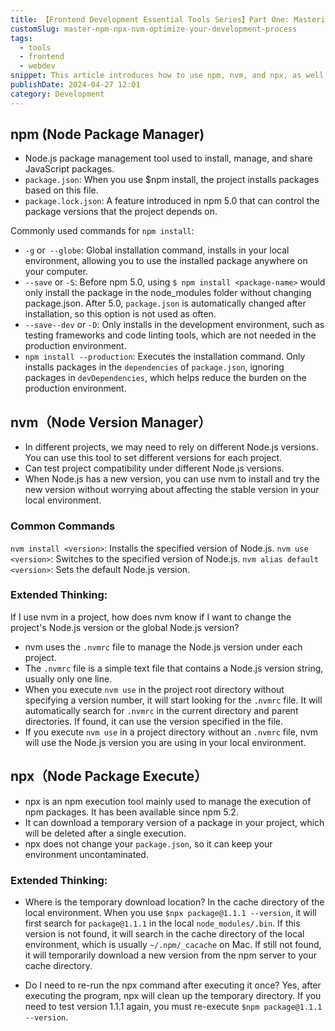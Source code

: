 ```yaml
---
title: 【Frontend Development Essential Tools Series】Part One: Mastering npm, nvm, and npx to Optimize Your Development Workflow
customSlug: master-npm-npx-nvm-optimize-your-development-process
tags:
  - tools
  - frontend
  - webdev
snippet: This article introduces how to use npm, nvm, and npx, as well as how to optimize your development workflow through these tools.
publishDate: 2024-04-27 12:01
category: Development
---
```


## npm (Node Package Manager)

- Node.js package management tool used to install, manage, and share JavaScript packages.
- `package.json`: When you use $npm install, the project installs packages based on this file.
- `package.lock.json`: A feature introduced in npm 5.0 that can control the package versions that the project depends on.

Commonly used commands for `npm install`:

- `-g` or` --globe`: Global installation command, installs in your local environment, allowing you to use the installed package anywhere on your computer.
- `--save` or `-S`: Before npm 5.0, using `$ npm install <package-name>` would only install the package in the node_modules folder without changing package.json. After 5.0, `package.json` is automatically changed after installation, so this option is not used as often.
- `--save--dev` or `-D`: Only installs in the development environment, such as testing frameworks and code linting tools, which are not needed in the production environment.
- `npm install --production`: Executes the installation command. Only installs packages in the `dependencies` of `package.json`, ignoring packages in `devDependencies`, which helps reduce the burden on the production environment.

## nvm（Node Version Manager）

- In different projects, we may need to rely on different Node.js versions. You can use this tool to set different versions for each project.
- Can test project compatibility under different Node.js versions.
- When Node.js has a new version, you can use nvm to install and try the new version without worrying about affecting the stable version in your local environment.

### Common Commands
`nvm install <version>`: Installs the specified version of Node.js.
`nvm use <version>`: Switches to the specified version of Node.js.
`nvm alias default <version>`: Sets the default Node.js version.

### Extended Thinking:

If I use nvm in a project, how does nvm know if I want to change the project's Node.js version or the global Node.js version?

- nvm uses the `.nvmrc` file to manage the Node.js version under each project.
- The `.nvmrc` file is a simple text file that contains a Node.js version string, usually only one line.
- When you execute `nvm use` in the project root directory without specifying a version number, it will start looking for the `.nvmrc` file. It will automatically search for `.nvmrc` in the current directory and parent directories. If found, it can use the version specified in the file.
- If you execute `nvm use` in a project directory without an `.nvmrc` file, nvm will use the Node.js version you are using in your local environment.

## npx（Node Package Execute）

- npx is an npm execution tool mainly used to manage the execution of npm packages. It has been available since npm 5.2.
- It can download a temporary version of a package in your project, which will be deleted after a single execution.
- npx does not change your `package.json`, so it can keep your environment uncontaminated.

### Extended Thinking:

- Where is the temporary download location?
In the cache directory of the local environment. When you use `$npx package@1.1.1 --version`, it will first search for `package@1.1.1` in the local `node_modules/.bin`. If this version is not found, it will search in the cache directory of the local environment, which is usually `~/.npm/_cacache` on Mac. If still not found, it will temporarily download a new version from the npm server to your cache directory.


- Do I need to re-run the npx command after executing it once?
Yes, after executing the program, npx will clean up the temporary directory. If you need to test version 1.1.1 again, you must re-execute `$npm package@1.1.1 --version`.

